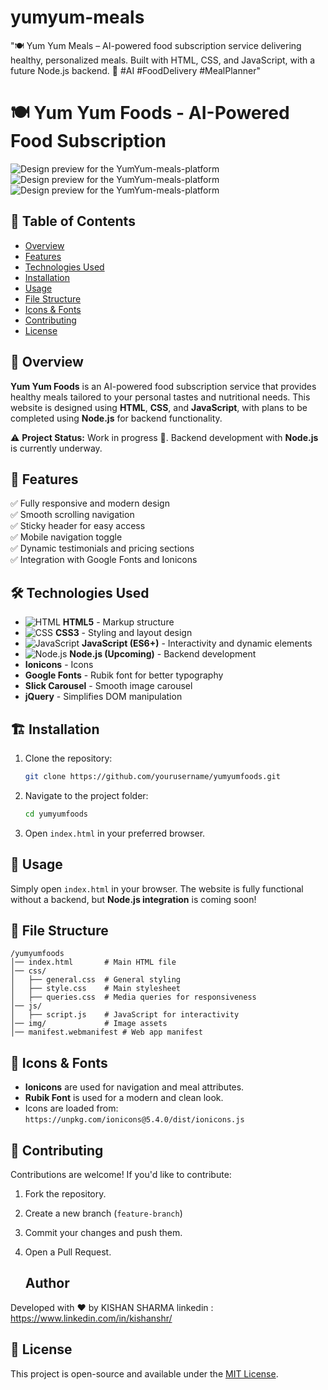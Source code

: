 # yumyum-meals
"🍽️ Yum Yum Meals – AI-powered food subscription service delivering healthy, personalized meals. Built with HTML, CSS, and JavaScript, with a future Node.js backend. 🚀 #AI #FoodDelivery #MealPlanner"
# 🍽️ Yum Yum Foods - AI-Powered Food Subscription
 ![Design preview for the YumYum-meals-platform ](img/design.jpeg)
 ![Design preview for the YumYum-meals-platform ](img/design1.jpeg)
 ![Design preview for the YumYum-meals-platform ](img/design2.jpeg)
## 📌 Table of Contents
- [Overview](#overview)
- [Features](#features)
- [Technologies Used](#technologies-used)
- [Installation](#installation)
- [Usage](#usage)
- [File Structure](#file-structure)
- [Icons & Fonts](#icons--fonts)
- [Contributing](#contributing)
- [License](#license)

## 🌟 Overview
**Yum Yum Foods** is an AI-powered food subscription service that provides healthy meals tailored to your personal tastes and nutritional needs. This website is designed using **HTML**, **CSS**, and **JavaScript**, with plans to be completed using **Node.js** for backend functionality.

⚠️ **Project Status:** Work in progress 🚧. Backend development with **Node.js** is currently underway.

## 🚀 Features
✅ Fully responsive and modern design  
✅ Smooth scrolling navigation  
✅ Sticky header for easy access  
✅ Mobile navigation toggle  
✅ Dynamic testimonials and pricing sections  
✅ Integration with Google Fonts and Ionicons  

## 🛠️ Technologies Used
- ![HTML](https://img.shields.io/badge/-HTML5-orange?style=flat-square&logo=html5) **HTML5** - Markup structure
- ![CSS](https://img.shields.io/badge/-CSS3-blue?style=flat-square&logo=css3) **CSS3** - Styling and layout design
- ![JavaScript](https://img.shields.io/badge/-JavaScript-yellow?style=flat-square&logo=javascript) **JavaScript (ES6+)** - Interactivity and dynamic elements
- ![Node.js](https://img.shields.io/badge/-Node.js-green?style=flat-square&logo=node.js) **Node.js (Upcoming)** - Backend development
- **Ionicons** - Icons
- **Google Fonts** - Rubik font for better typography
- **Slick Carousel** - Smooth image carousel
- **jQuery** - Simplifies DOM manipulation
  

## 🏗️ Installation
1. Clone the repository:
   ```sh
   git clone https://github.com/yourusername/yumyumfoods.git
   ```
2. Navigate to the project folder:
   ```sh
   cd yumyumfoods
   ```
3. Open `index.html` in your preferred browser.

## 🎯 Usage
Simply open `index.html` in your browser. The website is fully functional without a backend, but **Node.js integration** is coming soon!

## 📂 File Structure
```
/yumyumfoods
│── index.html       # Main HTML file
│── css/
│   ├── general.css  # General styling
│   ├── style.css    # Main stylesheet
│   ├── queries.css  # Media queries for responsiveness
│── js/
│   ├── script.js    # JavaScript for interactivity
│── img/             # Image assets
│── manifest.webmanifest # Web app manifest
```

## 🎨 Icons & Fonts
- **Ionicons** are used for navigation and meal attributes.
- **Rubik Font** is used for a modern and clean look.
- Icons are loaded from: `https://unpkg.com/ionicons@5.4.0/dist/ionicons.js`

## 🤝 Contributing
Contributions are welcome! If you'd like to contribute:
1. Fork the repository.
2. Create a new branch (`feature-branch`)
3. Commit your changes and push them.
4. Open a Pull Request.

   ## Author
Developed with ❤️ by KISHAN SHARMA
linkedin : https://www.linkedin.com/in/kishanshr/

## 📜 License
This project is open-source and available under the [MIT License](LICENSE).

